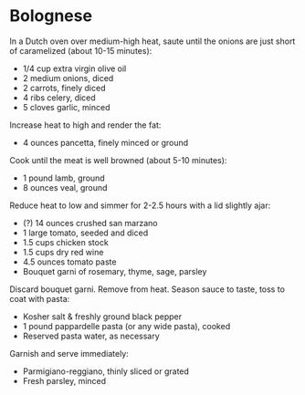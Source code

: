 Bolognese
=========

In a Dutch oven over medium-high heat, saute until the onions are just short of caramelized (about 10-15 minutes):

- 1/4 cup extra virgin olive oil
- 2 medium onions, diced
- 2 carrots, finely diced
- 4 ribs celery, diced
- 5 cloves garlic, minced

Increase heat to high and render the fat:

- 4 ounces pancetta, finely minced or ground

Cook until the meat is well browned (about 5-10 minutes):

- 1 pound lamb, ground
- 8 ounces veal, ground

Reduce heat to low and simmer for 2-2.5 hours with a lid slightly ajar:

- (?) 14 ounces crushed san marzano
- 1 large tomato, seeded and diced
- 1.5 cups chicken stock
- 1.5 cups dry red wine
- 4.5 ounces tomato paste
- Bouquet garni of rosemary, thyme, sage, parsley

Discard bouquet garni. Remove from heat. Season sauce to taste, toss to coat with pasta:

- Kosher salt & freshly ground black pepper
- 1 pound pappardelle pasta (or any wide pasta), cooked
- Reserved pasta water, as necessary

Garnish and serve immediately:

- Parmigiano-reggiano, thinly sliced or grated
- Fresh parsley, minced
